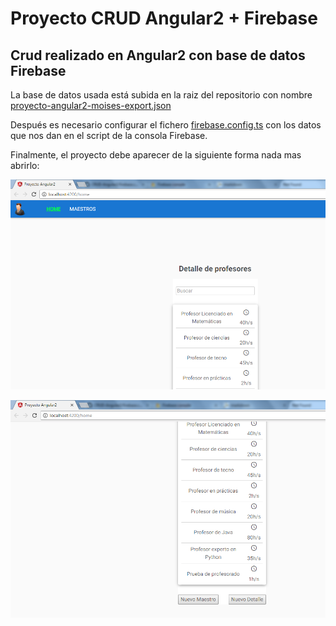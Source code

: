 # Proyecto CRUD Angular2 + Firebase
## Crud realizado en Angular2 con base de datos Firebase

La base de datos usada está subida en la raiz del repositorio con nombre  [proyecto-angular2-moises-export.json](proyecto-angular2-moises-export.json "Base de datos")

Después es necesario configurar el fichero [firebase.config.ts](https://github.com/MoisesRodriguezN/CRUD-Angular2/blob/master/src/environments/firebase.config.ts "Fichero configuración Firebase") con los datos que nos dan en el script de la consola Firebase.

Finalmente, el proyecto debe aparecer de la siguiente forma nada mas abrirlo:

![Página home - Parte superior](https://raw.githubusercontent.com/MoisesRodriguezN/CRUD-Angular2/master/img/img1.PNG "Página home - Parte superior")

![Página home - Parte inferior](https://raw.githubusercontent.com/MoisesRodriguezN/CRUD-Angular2/master/img/img2.PNG "Página home - Parte inferior")
